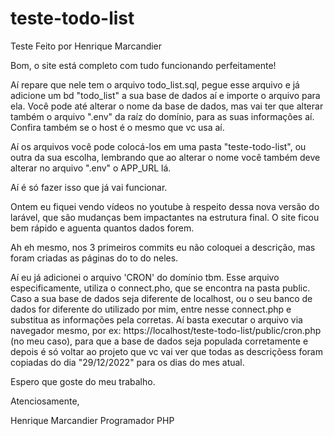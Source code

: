 # teste-todo-list

Teste Feito por Henrique Marcandier

Bom, o site está completo com tudo funcionando perfeitamente!

Aí repare que nele tem o arquivo todo_list.sql, pegue esse arquivo e já adicione um bd "todo_list" a sua base de dados aí e importe o arquivo para ela. Você pode até alterar o nome da base de dados, mas vai ter que alterar também o arquivo ".env" da raíz do domínio, para as suas informações aí. Confira também se o host é o mesmo que vc usa aí.

Aí os arquivos você pode colocá-los em uma pasta "teste-todo-list", ou outra da sua escolha, lembrando que ao alterar o nome você também deve alterar no arquivo ".env" o APP_URL lá.

Aí é só fazer isso que já vai funcionar.

Ontem eu fiquei vendo vídeos no youtube à respeito dessa nova versão do larável, que são mudanças bem impactantes na estrutura final. O site ficou bem rápido e aguenta quantos dados forem.

Ah eh mesmo, nos 3 primeiros commits eu não coloquei a descrição, mas foram criadas as páginas do to do neles.

Aí eu já adicionei o arquivo 'CRON' do domínio tbm. Esse arquivo especificamente, utiliza o connect.pho, que se encontra na pasta public. Caso a sua base de dados seja diferente de localhost, ou o seu banco de dados for diferente do utilizado por mim, entre nesse connect.php e substitua as informações pela corretas. Aí basta executar o arquivo via navegador mesmo, por ex: https://localhost/teste-todo-list/public/cron.php (no meu caso), para que a base de dados seja populada corretamente e depois é só voltar ao projeto que vc vai ver que todas as descriçõess foram copiadas do dia "29/12/2022" para os dias do mes atual.

Espero que goste do meu trabalho.

Atenciosamente,

Henrique Marcandier
Programador PHP